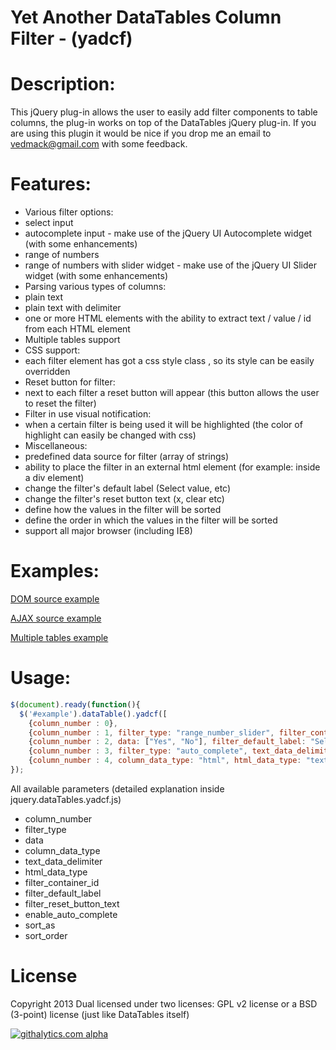 Yet Another DataTables Column Filter - (yadcf)
=====

Description:
=====

This jQuery plug-in allows the user to easily add filter components to table columns, the plug-in works on top of the DataTables jQuery plug-in.
If you are using this plugin it would be nice if you drop me an email to vedmack@gmail.com with some feedback.


Features:
=====

  - Various filter options: 
   - select input
   - autocomplete input - make use of the jQuery UI Autocomplete widget (with some enhancements)
   - range of numbers
   - range of numbers with slider widget - make use of the jQuery UI Slider widget (with some enhancements)
  - Parsing various types of columns: 
   - plain text 
   - plain text with delimiter
   - one or more HTML elements with the ability to extract text / value / id from each HTML element
  - Multiple tables support
  - CSS support:
   - each filter element has got a css style class , so its style can be easily overridden
  - Reset button for filter:
   - next to each filter a reset button will appear (this button allows the user to reset the filter)
  - Filter in use visual notification:
   - when a certain filter is being used it will be highlighted (the color of highlight can easily be changed with css)
  - Miscellaneous: 
   - predefined data source for filter (array of strings)
   - ability to place the filter in an external html element (for example: inside a div element)
   - change the filter's default label (Select value, etc)
   - change the filter's reset button text (x, clear etc)
   - define how the values in the filter will be sorted
   - define the order in which the values in the filter will be sorted
   - support all major browser (including IE8)


Examples:
=====

[DOM source example](http://yadcf-showcase.appspot.com/DOM_source.html)

[AJAX source example](http://yadcf-showcase.appspot.com/ajax_source.html)

[Multiple tables example](http://yadcf-showcase.appspot.com/multiple_tables.html)


Usage:
=====

```javascript
$(document).ready(function(){
  $('#example').dataTable().yadcf([
    {column_number : 0},
    {column_number : 1, filter_type: "range_number_slider", filter_container_id: "external_filter_container"},
    {column_number : 2, data: ["Yes", "No"], filter_default_label: "Select Yes/No"},
    {column_number : 3, filter_type: "auto_complete", text_data_delimiter: ","},
    {column_number : 4, column_data_type: "html", html_data_type: "text", filter_default_label: "Select tag"}]);
});
```

All available parameters (detailed explanation inside jquery.dataTables.yadcf.js)

* column_number
* filter_type
* data
* column_data_type
* text_data_delimiter
* html_data_type
* filter_container_id
* filter_default_label
* filter_reset_button_text
* enable_auto_complete
* sort_as
* sort_order


License
=====

Copyright 2013
Dual licensed under two licenses: GPL v2 license or a BSD (3-point) license (just like DataTables itself)






[![githalytics.com alpha](https://cruel-carlota.pagodabox.com/98b24f2a1ca5deaaaa08b94dd52594ec "githalytics.com")](http://githalytics.com/vedmack/yadcf)
